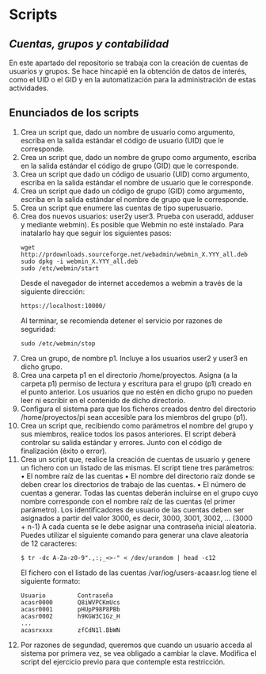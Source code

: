 # Scripts
## _Cuentas, grupos y contabilidad_

En este apartado del repositorio se trabaja con la creación de cuentas de usuarios y grupos. Se hace hincapié en la obtención de datos de interés, como el UID o el GID y en la automatización para la administración de estas actividades.


## Enunciados de los scripts

1.	Crea un script que, dado un nombre de usuario como argumento, escriba en la salida estándar el código de usuario (UID) que le corresponde.
2.	Crea un script que, dado un nombre de grupo como argumento, escriba en la salida estándar el código de grupo (GID) que le corresponde.
3.	Crea un script que dado un código de usuario (UID) como argumento, escriba en la salida estándar el nombre de usuario que le corresponde.
4.	Crea un script que dado un código de grupo (GID) como argumento, escriba en la salida estándar el nombre de grupo que le corresponde.
5.	Crea un script que enumere las cuentas de tipo superusuario.
6.	Crea dos nuevos usuarios: user2y user3. Prueba con useradd, adduser y mediante webmin). 
    Es posible que Webmin no esté instalado. Para inatalarlo hay que seguir los siguientes pasos:
    ```
    wget http://prdownloads.sourceforge.net/webadmin/webmin_X.YYY_all.deb
    sudo dpkg -i webmin_X.YYY_all.deb
    sudo /etc/webmin/start
    ```
    Desde el navegador de internet accedemos a webmin a través de la siguiente dirección:
    ```
    https://localhost:10000/
    ```
    Al terminar, se recomienda detener el servicio por razones de seguridad:
    ```
    sudo /etc/webmin/stop
    ```
7.	Crea un grupo, de nombre p1. Incluye a los usuarios user2 y user3 en dicho grupo.
8.	Crea una carpeta p1 en el directorio /home/proyectos. Asigna (a la carpeta p1) permiso de lectura y escritura para el grupo (p1) creado en el punto anterior. Los usuarios que no estén en dicho grupo no pueden leer ni escribir en el contenido de dicho directorio.
9.	Configura el sistema para que los ficheros creados dentro del directorio /home/proyectos/pi sean accesible para los miembros del grupo (p1).
10.	Crea un script que, recibiendo como parámetros el nombre del grupo y sus miembros, realice todos los pasos anteriores. El script deberá controlar su salida estándar y errores. Junto con el código de finalización (éxito o error).
11.	Crea un script que, realice la creación de cuentas de usuario y genere un fichero con un listado de las mismas. El script tiene tres parámetros:
•	El nombre raíz de las cuentas
•	El nombre del directorio raíz donde se deben crear los directorios de trabajo de las cuentas.
•	El número de cuentas a generar.
Todas las cuentas deberán incluirse en el grupo cuyo nombre corresponde con el nombre raíz de las cuentas (el primer parámetro).
Los identificadores de usuario de las cuentas deben ser asignados a partir del valor 3000, es decir, 3000, 3001, 3002, ... (3000 + n-1)
A cada cuenta se le debe asignar una contraseña inicial aleatoria. Puedes utilizar el siguiente comando para generar una clave aleatoria de 12 caracteres:
    ```
    $ tr -dc A-Za-z0-9".,:;_<>-" < /dev/urandom | head -c12
    ```
    El fichero con el listado de las cuentas /var/iog/users-acaasr.log tiene el siguiente formato:
    ```
    Usuario         Contraseña
    acasr0000       Q8iWVPCKmUcs
    acasr0001       pHUpP98P8PBb
    acasr0002       h9KGW3C1Gz_H
    ...
    acasrxxxx       zfCdN1l.BbWN
    ```
12. Por razones de segundad, queremos que cuando un usuario acceda al sistema por primera vez, se vea obligado a cambiar la clave. Modifica el script del ejercicio previo para que contemple esta restricción.

